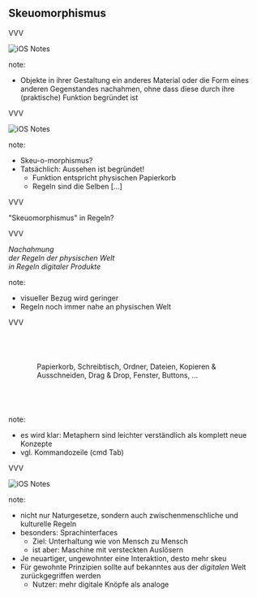 <span class="slide-metadata" data-chapter="Skeuo­morphismus"></span>

## Skeuo­morphismus

VVV

![iOS Notes](img/ios-skeu.png)

note:
- Objekte in ihrer Gestaltung ein anderes Material oder die Form eines anderen Gegenstandes nachahmen, ohne dass diese durch ihre (praktische) Funktion begründet ist

VVV

![iOS Notes](img/recyclebin.jpg 'noshadow')

note:
- Skeu-o-­morphismus?
- Tatsächlich: Aussehen ist begründet!
  - Funktion entspricht physischen Papierkorb
  - Regeln sind die Selben [...]

VVV

"Skeuo­morphismus" in Regeln?

VVV

_Nachahmung <br>
der Regeln der physischen Welt <br>
in Regeln digitaler Produkte_

note:
- visueller Bezug wird geringer
- Regeln noch immer nahe an physischen Welt

VVV

<p style="padding:4em;">
  <span class="fragment">Papierkorb, </span>
  <span class="fragment">Schreibtisch, </span>
  <span class="fragment">Ordner, </span>
  <span class="fragment">Dateien, </span>
  <span class="fragment">Kopieren & Ausschneiden, </span>
  <span class="fragment">Drag & Drop, </span>
  <span class="fragment">Fenster, </span>
  <span class="fragment">Buttons, </span>
  <span class="fragment">...</span>
</p>

note:
- es wird klar: Metaphern sind leichter verständlich als komplett neue Konzepte
- vgl. Kommandozeile (cmd Tab)

VVV

![iOS Notes](img/google-assistant.jpg 'noshadow')

note:
- nicht nur Naturgesetze, sondern auch zwischenmenschliche und kulturelle Regeln
- besonders: Sprachinterfaces
  - Ziel: Unterhaltung wie von Mensch zu Mensch
  - ist aber: Maschine mit versteckten Auslösern
- Je neuartiger, ungewohnter eine Interaktion, desto mehr skeu 
- Für gewohnte Prinzipien sollte auf bekanntes aus der _digitalen_ Welt zurückgegriffen werden
  - Nutzer: mehr digitale Knöpfe als analoge
